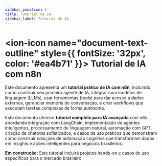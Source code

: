 ```yaml
---
sidebar_position: 1
title: Tutorial de IA
sidebar_label: Tutorial de IA
---
```


# <ion-icon name="document-text-outline" style={{ fontSize: '32px', color: '#ea4b71' }}></ion-icon> Tutorial de IA com n8n

Este documento apresenta um **tutorial prático de IA com n8n**, incluindo como construir seu primeiro agente de IA, integrar com modelos de linguagem (LLMs), usar ferramentas (tools) para dar acesso a dados externos, gerenciar memória de conversação, e criar workflows que executam tarefas complexas de forma autônoma.

Este documento oferece **tutorial completo para IA avançada** com n8n, abordando integração com LangChain, implementação de agentes inteligentes, processamento de linguagem natural, automação com GPT, criação de chatbots sofisticados, e casos de uso práticos que demonstram como construir soluções de automação cognitiva que transformam dados em insights e ações inteligentes para negócios brasileiros.

**Em construção:** Este tutorial incluirá projetos hands-on e casos de uso específicos para o mercado brasileiro.
